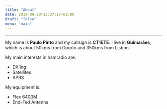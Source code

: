 ```yaml
---
title: "About"
date: 2019-09-20T15:37:17+01:00
draft: "false"
menu: "main"
---
```


__________________________
My name is **Paulo Pinto** and my callsign is **CT1ETE**. I live in **Guimarães**, which is about 50kms from Oporto and 350kms from Lisbon. 

My main interests in hamradio are:

- DX'ing
- Satellites
- APRS

My equipment is:

- Flex 6400M
- End-Fed Antenna

